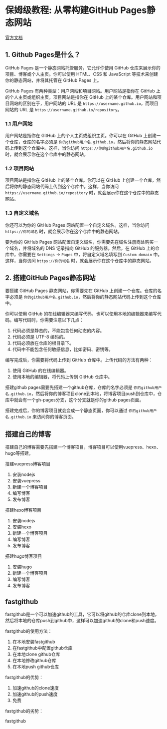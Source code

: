 # 保姆级教程: 从零构建GitHub Pages静态网站
[官方文档](https://docs.github.com/zh/pages)
## 1. Github Pages是什么？

GitHub Pages 是一个静态网站托管服务，它允许你使用 GitHub 仓库来展示你的项目、博客或个人主页。你可以使用 HTML、CSS 和 JavaScript 等技术来创建你的静态网站，并将其托管在 GitHub Pages 上。

GitHub Pages 有两种类型：用户网站和项目网站。用户网站是指你在 GitHub 上的个人主页或组织主页，项目网站是指你在 GitHub 上的某个仓库。用户网站和项目网站的区别在于，用户网站的 URL 是 `https://username.github.io`，而项目网站的 URL 是 `https://username.github.io/repository`。

### 1.1 用户网站

用户网站是指你在 GitHub 上的个人主页或组织主页。你可以在 GitHub 上创建一个仓库，仓库的名字必须是 `你的github用户名.github.io`，然后将你的静态网站代码上传到这个仓库中。这样，当你访问 `https://你的github用户名.github.io` 时，就会展示你在这个仓库中的静态网站。

### 1.2 项目网站

项目网站是指你在 GitHub 上的某个仓库。你可以在 GitHub 上创建一个仓库，然后将你的静态网站代码上传到这个仓库中。这样，当你访问 `https://username.github.io/repository` 时，就会展示你在这个仓库中的静态网站。

### 1.3 自定义域名

你还可以为你的 GitHub Pages 网站配置一个自定义域名。这样，当你访问 `https://你的域名` 时，就会展示你在这个仓库中的静态网站。

要为你的 GitHub Pages 网站配置自定义域名，你需要先在域名注册商处购买一个域名，并将域名的 DNS 记录指向 GitHub 的服务器。然后，在 GitHub 上的仓库中，你需要在 `Settings` -> `Pages` 中，将自定义域名填写到 `Custom domain` 中。这样，当你访问 `https://你的域名` 时，就会展示你在这个仓库中的静态网站。

## 2. 搭建GitHub Pages静态网站

要搭建 GitHub Pages 静态网站，你需要先在 GitHub 上创建一个仓库。仓库的名字必须是 `你的github用户名.github.io`，然后将你的静态网站代码上传到这个仓库中。

你可以使用 GitHub 的在线编辑器来编写代码，也可以使用本地的编辑器来编写代码。编写代码时，你需要注意以下几点：

1. 代码必须是静态的，不能包含任何动态的内容。
2. 代码必须是 UTF-8 编码的。
3. 代码必须放在仓库的根目录下。
4. 代码中不能包含任何敏感信息，比如密码、密钥等。

编写完成后，你需要将代码上传到 GitHub 仓库中。上传代码的方法有两种：
1. 使用 GitHub 的在线编辑器。
2. 使用本地的编辑器，将代码上传到 GitHub 仓库中。


搭建github pages需要先搭建一个github仓库，仓库的名字必须是 `你的github用户名.github.io`，然后将你的博客项目clone到本地，将博客项目push到仓库中，仓库中就会有一个gh-pages分支，这个分支就是你的github pages页面。

搭建完成后，你的博客项目就会变成一个静态页面，你可以通过 `你的github用户名.github.io` 来访问你的博客页面。

## 搭建自己的博客

搭建自己的博客需要先搭建一个博客项目，博客项目可以使用vuepress、hexo、hugo等搭建。

搭建vuepress博客项目

1. 安装nodejs
2. 安装vuepress
3. 新建一个博客项目
4. 编写博客
5. 发布博客

搭建hexo博客项目

1. 安装nodejs
2. 安装hexo
3. 新建一个博客项目
4. 编写博客
5. 发布博客

搭建hugo博客项目

1. 安装hugo
2. 新建一个博客项目
3. 编写博客
4. 发布博客






## fastgithub

fastgithub是一个可以加速github的工具，它可以将github的仓库clone到本地，然后将本地的仓库push到github中，这样可以加速github的clone和push速度。

fastgithub的使用方法：

1. 在本地安装fastgithub
2. 在fastgithub中配置github仓库
3. 在本地clone github仓库
4. 在本地修改github仓库
5. 在本地push github仓库

fastgithub的优势：

1. 加速github的clone速度
2. 加速github的push速度
3. 免费

fastgithub的劣势：  

fastgithub